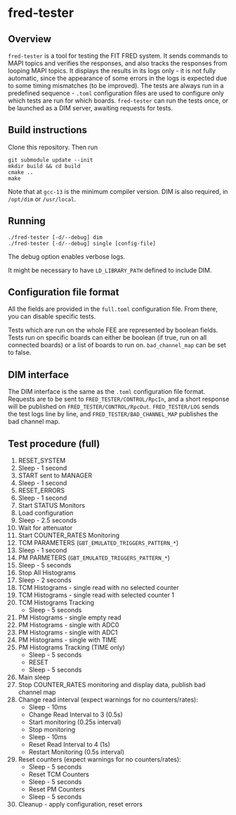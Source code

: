 # fred-tester

## Overview
`fred-tester` is a tool for testing the FIT FRED system. It sends commands to MAPI topics and verifies the responses, and also tracks the responses from looping MAPI topics. 
It displays the results in its logs only - it is not fully automatic, since the appearance of some errors in the logs is expected due to some timing mismatches (to be improved).
The tests are always run in a predefined sequence - `.toml` configuration files are used to configure only which tests are run for which boards.
`fred-tester` can run the tests once, or be launched as a DIM server, awaiting requests for tests.

## Build instructions
Clone this repository. Then run
```
git submodule update --init
mkdir build && cd build
cmake ..
make
```
Note that at `gcc-13` is the minimum compiler version. DIM is also required, in `/opt/dim` or `/usr/local`.

## Running
```
./fred-tester [-d/--debug] dim
./fred-tester [-d/--debug] single [config-file]
```
The debug option enables verbose logs.

It might be necessary to have `LD_LIBRARY_PATH` defined to include DIM.

## Configuration file format
All the fields are provided in the `full.toml` configuration file. From there, you can disable specific tests.

Tests which are run on the whole FEE are represented by boolean fields. Tests run on specific boards can either be boolean (if true, run on all connected boards) or a list of boards to run on. `bad_channel_map` can be set to false.

## DIM interface
The DIM interface is the same as the `.toml` configuration file format.
Requests are to be sent to `FRED_TESTER/CONTROL/RpcIn`, and a short response will be published on `FRED_TESTER/CONTROL/RpcOut`.
`FRED_TESTER/LOG` sends the test logs line by line, and `FRED_TESTER/BAD_CHANNEL_MAP` publishes the bad channel map.

## Test procedure (full)
1. RESET_SYSTEM
2. Sleep - 1 second
3. START sent to MANAGER
4. Sleep - 1 second
5. RESET_ERRORS
6. Sleep - 1 second
7. Start STATUS Monitors
8. Load configuration
9. Sleep - 2.5 seconds
10. Wait for attenuator
11. Start COUNTER_RATES Monitoring
12. TCM PARAMETERS (`GBT_EMULATED_TRIGGERS_PATTERN_*`)
13. Sleep - 1 second
14. PM PARMETERS (`GBT_EMULATED_TRIGGERS_PATTERN_*`)
15. Sleep - 5 seconds
16. Stop All Histograms
17. Sleep - 2 seconds
18. TCM Histograms - single read with no selected counter
19. TCM Histograms - single read with selected counter 1
20. TCM Histograms Tracking 
    - Sleep - 5 seconds
21. PM Histograms - single empty read
22. PM Histograms - single with ADC0
23. PM Histograms - single with ADC1
24. PM Histograms - single with TIME
25. PM Histograms Tracking (TIME only)
    - Sleep - 5 seconds
    - RESET
    - Sleep - 5 seconds
26. Main sleep
27. Stop COUNTER_RATES monitoring and display data, publish bad channel map
28. Change read interval (expect warnings for no counters/rates):
    - Sleep - 10ms
    - Change Read Interval to 3 (0.5s)
    - Start monitoring (0.25s interval)
    - Stop monitoring
    - Sleep - 10ms
    - Reset Read Interval to 4 (1s)
    - Restart Monitoring (0.5s interval)
29. Reset counters (expect warnings for no counters/rates):
    - Sleep - 5 seconds
    - Reset TCM Counters
    - Sleep - 5 seconds
    - Reset PM Counters
    - Sleep - 5 seconds
30. Cleanup - apply configuration, reset errors
